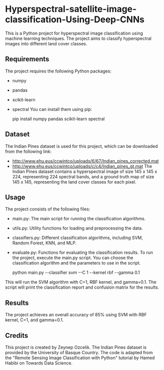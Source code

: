 # Hyperspectral-satellite-image-classification-Using-Deep-CNNs
This is a Python project for hyperspectral image classification using machine learning techniques. The project aims to classify hyperspectral images into different land cover classes.

## Requirements
The project requires the following Python packages:
- numpy
- pandas
- scikit-learn
- spectral
You can install them using pip:

    pip install numpy pandas scikit-learn spectral
## Dataset
The Indian Pines dataset is used for this project, which can be downloaded from the following link:

- http://www.ehu.eus/ccwintco/uploads/6/67/Indian_pines_corrected.mat
- http://www.ehu.eus/ccwintco/uploads/c/c4/Indian_pines_gt.mat
The Indian Pines dataset contains a hyperspectral image of size 145 x 145 x 224, representing 224 spectral bands, and a ground truth map of size 145 x 145, representing the land cover classes for each pixel.

## Usage
The project consists of the following files:

- main.py: The main script for running the classification algorithms.
- utils.py: Utility functions for loading and preprocessing the data.
- classifiers.py: Different classification algorithms, including SVM, Random Forest, KNN, and MLP.
- evaluate.py: Functions for evaluating the classification results.
To run the project, execute the main.py script. You can choose the classification algorithm and the parameters to use in the script.

    python main.py --classifier svm --C 1 --kernel rbf --gamma 0.1
    
This will run the SVM algorithm with C=1, RBF kernel, and gamma=0.1. The script will print the classification report and confusion matrix for the results.

## Results
The project achieves an overall accuracy of 85% using SVM with RBF kernel, C=1, and gamma=0.1.

## Credits
This project is created by Zeynep Ozcelik. The Indian Pines dataset is provided by the  University of Basque Country. The code is adapted from the "Remote Sensing Image Classification with Python" tutorial by Hamed Habibi on Towards Data Science.
    
  
